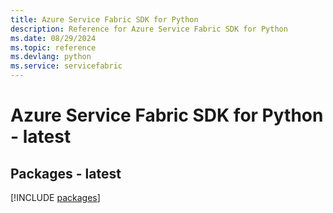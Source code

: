 ```yaml
---
title: Azure Service Fabric SDK for Python
description: Reference for Azure Service Fabric SDK for Python
ms.date: 08/29/2024
ms.topic: reference
ms.devlang: python
ms.service: servicefabric
---
```

# Azure Service Fabric SDK for Python - latest
## Packages - latest
[!INCLUDE [packages](service-fabric-index.md)]